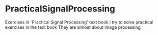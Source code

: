 # PracticalSignalProcessing
Exercises in 'Practical Signal Processing' text book
I try to solve practical exercises in the text book
They are almost about image processing
